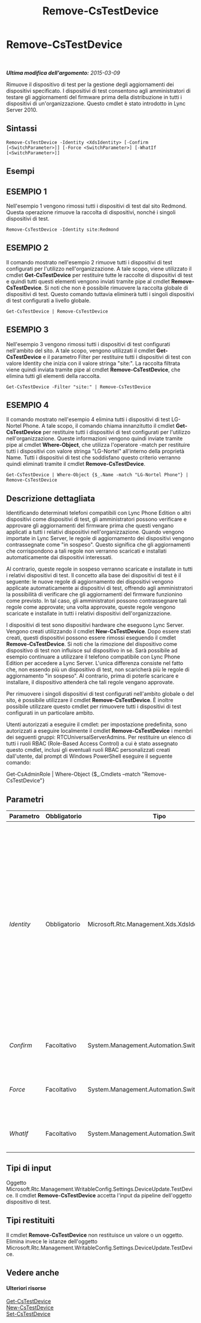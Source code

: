 ﻿---
title: Remove-CsTestDevice
TOCTitle: Remove-CsTestDevice
ms:assetid: 995111e0-2ab2-49a1-83f0-fc873f5b5426
ms:mtpsurl: https://technet.microsoft.com/it-it/library/Gg398790(v=OCS.15)
ms:contentKeyID: 49301416
ms.date: 08/24/2015
mtps_version: v=OCS.15
ms.translationtype: HT
---

# Remove-CsTestDevice

 

_**Ultima modifica dell'argomento:** 2015-03-09_

Rimuove il dispositivo di test per la gestione degli aggiornamenti dei dispositivi specificato. I dispositivi di test consentono agli amministratori di testare gli aggiornamenti del firmware prima della distribuzione in tutti i dispositivi di un'organizzazione. Questo cmdlet è stato introdotto in Lync Server 2010.

## Sintassi

    Remove-CsTestDevice -Identity <XdsIdentity> [-Confirm [<SwitchParameter>]] [-Force <SwitchParameter>] [-WhatIf [<SwitchParameter>]]

## Esempi

## ESEMPIO 1

Nell'esempio 1 vengono rimossi tutti i dispositivi di test dal sito Redmond. Questa operazione rimuove la raccolta di dispositivi, nonché i singoli dispositivi di test.

    Remove-CsTestDevice -Identity site:Redmond

## ESEMPIO 2

Il comando mostrato nell'esempio 2 rimuove tutti i dispositivi di test configurati per l'utilizzo nell'organizzazione. A tale scopo, viene utilizzato il cmdlet **Get-CsTestDevice** per restituire tutte le raccolte di dispositivi di test e quindi tutti questi elementi vengono inviati tramite pipe al cmdlet **Remove-CsTestDevice**. Si noti che non è possibile rimuovere la raccolta globale di dispositivi di test. Questo comando tuttavia eliminerà tutti i singoli dispositivi di test configurati a livello globale.

    Get-CsTestDevice | Remove-CsTestDevice

## ESEMPIO 3

Nell'esempio 3 vengono rimossi tutti i dispositivi di test configurati nell'ambito del sito. A tale scopo, vengono utilizzati il cmdlet **Get-CsTestDevice** e il parametro Filter per restituire tutti i dispositivi di test con valore Identity che inizia con il valore stringa "site:". La raccolta filtrata viene quindi inviata tramite pipe al cmdlet **Remove-CsTestDevice**, che elimina tutti gli elementi della raccolta.

    Get-CsTestDevice -Filter "site:" | Remove-CsTestDevice

## ESEMPIO 4

Il comando mostrato nell'esempio 4 elimina tutti i dispositivi di test LG-Nortel Phone. A tale scopo, il comando chiama innanzitutto il cmdlet **Get-CsTestDevice** per restituire tutti i dispositivi di test configurati per l'utilizzo nell'organizzazione. Queste informazioni vengono quindi inviate tramite pipe al cmdlet **Where-Object**, che utilizza l'operatore -match per restituire tutti i dispositivi con valore stringa "LG-Nortel" all'interno della proprietà Name. Tutti i dispositivi di test che soddisfano questo criterio verranno quindi eliminati tramite il cmdlet **Remove-CsTestDevice**.

    Get-CsTestDevice | Where-Object {$_.Name -match "LG-Nortel Phone"} | Remove-CsTestDevice

## Descrizione dettagliata

Identificando determinati telefoni compatibili con Lync Phone Edition o altri dispositivi come dispositivi di test, gli amministratori possono verificare e approvare gli aggiornamenti del firmware prima che questi vengano applicati a tutti i relativi dispositivi nell'organizzazione. Quando vengono importate in Lync Server, le regole di aggiornamento dei dispositivi vengono contrassegnate come "in sospeso". Questo significa che gli aggiornamenti che corrispondono a tali regole non verranno scaricati e installati automaticamente dai dispositivi interessati.

Al contrario, queste regole in sospeso verranno scaricate e installate in tutti i relativi dispositivi di test. Il concetto alla base dei dispositivi di test è il seguente: le nuove regole di aggiornamento dei dispositivi vengono applicate automaticamente ai dispositivi di test, offrendo agli amministratori la possibilità di verificare che gli aggiornamenti del firmware funzionino come previsto. In tal caso, gli amministratori possono contrassegnare tali regole come approvate; una volta approvate, queste regole vengono scaricate e installate in tutti i relativi dispositivi dell'organizzazione.

I dispositivi di test sono dispositivi hardware che eseguono Lync Server. Vengono creati utilizzando il cmdlet **New-CsTestDevice**. Dopo essere stati creati, questi dispositivi possono essere rimossi eseguendo il cmdlet **Remove-CsTestDevice**. Si noti che la rimozione del dispositivo come dispositivo di test non influisce sul dispositivo in sé. Sarà possibile ad esempio continuare a utilizzare il telefono compatibile con Lync Phone Edition per accedere a Lync Server. L'unica differenza consiste nel fatto che, non essendo più un dispositivo di test, non scaricherà più le regole di aggiornamento "in sospeso". Al contrario, prima di poterle scaricare e installare, il dispositivo attenderà che tali regole vengano approvate.

Per rimuovere i singoli dispositivi di test configurati nell'ambito globale o del sito, è possibile utilizzare il cmdlet **Remove-CsTestDevice**. È inoltre possibile utilizzare questo cmdlet per rimuovere tutti i dispositivi di test configurati in un particolare ambito.

Utenti autorizzati a eseguire il cmdlet: per impostazione predefinita, sono autorizzati a eseguire localmente il cmdlet **Remove-CsTestDevice** i membri dei seguenti gruppi: RTCUniversalServerAdmins. Per restituire un elenco di tutti i ruoli RBAC (Role-Based Access Control) a cui è stato assegnato questo cmdlet, inclusi gli eventuali ruoli RBAC personalizzati creati dall'utente, dal prompt di Windows PowerShell eseguire il seguente comando:

Get-CsAdminRole | Where-Object {$\_.Cmdlets –match "Remove-CsTestDevice"}

## Parametri


<table>
<colgroup>
<col style="width: 25%" />
<col style="width: 25%" />
<col style="width: 25%" />
<col style="width: 25%" />
</colgroup>
<thead>
<tr class="header">
<th>Parametro</th>
<th>Obbligatorio</th>
<th>Tipo</th>
<th>Descrizione</th>
</tr>
</thead>
<tbody>
<tr class="odd">
<td><p><em>Identity</em></p></td>
<td><p>Obbligatorio</p></td>
<td><p>Microsoft.Rtc.Management.Xds.XdsIdentity</p></td>
<td><p>Indica l'identità del dispositivo di test da rimuovere. Per rimuovere un dispositivo specifico, includere sia l'ambito, ad esempio site:Redmond, che il nome del dispositivo, ad esempio -Identity &quot;site:Redmond/UCPhoneTest&quot;. Per rimuovere tutti i dispositivi da un particolare sito, utilizzare la sintassi: -Identity &quot;site:Redmond&quot;.</p>
<p>È possibile rimuovere i dispositivi di test anche dall'ambito globale. La raccolta di dispositivi di test globale non può essere rimossa. Il seguente comando tuttavia eliminerà tutti i dispositivi archiviati nella raccolta globale:</p>
<p>Remove-CsTestDevice –Identity global</p></td>
</tr>
<tr class="even">
<td><p><em>Confirm</em></p></td>
<td><p>Facoltativo</p></td>
<td><p>System.Management.Automation.SwitchParameter</p></td>
<td><p>Viene visualizzata una richiesta di conferma prima di eseguire il comando.</p></td>
</tr>
<tr class="odd">
<td><p><em>Force</em></p></td>
<td><p>Facoltativo</p></td>
<td><p>System.Management.Automation.SwitchParameter</p></td>
<td><p>Consente di non visualizzare i messaggi relativi agli errori non irreversibili che possono verificarsi durante l'esecuzione del comando.</p></td>
</tr>
<tr class="even">
<td><p><em>WhatIf</em></p></td>
<td><p>Facoltativo</p></td>
<td><p>System.Management.Automation.SwitchParameter</p></td>
<td><p>Descrive ciò che accadrebbe se si eseguisse il comando senza eseguirlo realmente.</p></td>
</tr>
</tbody>
</table>


## Tipi di input

Oggetto Microsoft.Rtc.Management.WritableConfig.Settings.DeviceUpdate.TestDevice. Il cmdlet **Remove-CsTestDevice** accetta l'input da pipeline dell'oggetto dispositivo di test.

## Tipi restituiti

Il cmdlet **Remove-CsTestDevice** non restituisce un valore o un oggetto. Elimina invece le istanze dell'oggetto Microsoft.Rtc.Management.WritableConfig.Settings.DeviceUpdate.TestDevice.

## Vedere anche

#### Ulteriori risorse

[Get-CsTestDevice](get-cstestdevice.md)  
[New-CsTestDevice](new-cstestdevice.md)  
[Set-CsTestDevice](set-cstestdevice.md)

